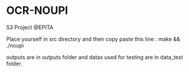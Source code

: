 # OCR-NOUPI
S3 Project @EPITA 

Place yourself in src directory and then copy paste this line : 
make && ./noupi

outputs are in outputs folder and datas used for testing are in data_test folder.
